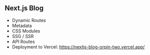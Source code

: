 ## Next.js Blog

- Dynamic Routes
- Metadata
- CSS Modules
- SSG / SSR
- API Routes
- Deployment to Vercel: https://nextjs-blog-orpin-two.vercel.app/
